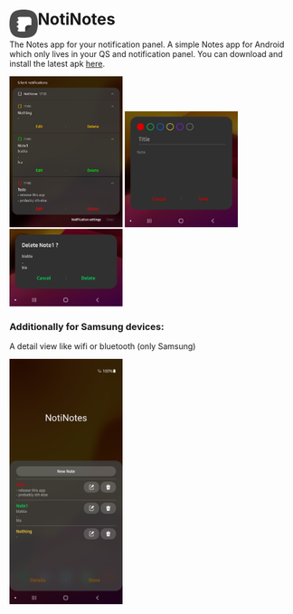 # <img align="left" loading="lazy" src="readme-res/icon.png" height="50"/> NotiNotes
The Notes app for your notification panel. A simple Notes app for Android which only lives in your QS and notification panel. You can download and install the latest apk [here](https://github.com/Zerihun-H/Kotlin-UI-challenge/releases/download/v.1.0.1/app-release.apk).

<img loading="lazy" src="readme-res/notifications.png" width="200"/> <img loading="lazy" src="readme-res/edit_dialog.png" width="200"/> <img loading="lazy" src="readme-res/delete_dialog.png" width="200"/>

### Additionally for Samsung devices:
A detail view like wifi or bluetooth (only Samsung)

<img loading="lazy" src="readme-res/qs_detail_view.png" width="200"/>

